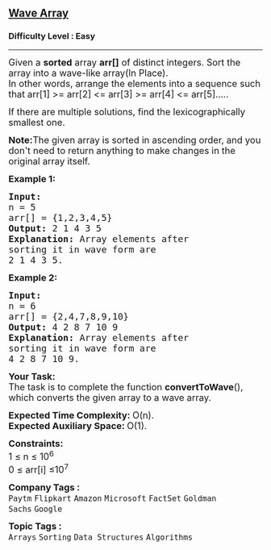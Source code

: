 <h2><a href="https://www.geeksforgeeks.org/problems/wave-array-1587115621/1?page=1&sprint=ca8ae412173dbd8346c26a0295d098fd&sortBy=accuracy">Wave Array</a></h2><h3>Difficulty Level : Easy</h3><hr><div class="problems_problem_content__Xm_eO"><p><span style="font-size: 18px;">Given a <strong>sorted</strong> array <strong>arr[]</strong>&nbsp;of distinct integers. Sort the array into a wave-like array(In Place).<br>In other words, arrange the elements into a sequence such that arr[1] &gt;= arr[2] &lt;= arr[3] &gt;= arr[4] &lt;= arr[5].....</span></p>
<p><span style="font-size: 18px;">If there are multiple solutions, find the lexicographically smallest one.</span></p>
<p><span style="font-size: 18px;"><strong>Note:</strong>The given array is sorted in ascending order, and you don't need to return anything to make changes in the original array itself.</span></p>
<p><span style="font-size: 18px;"><strong>Example 1:</strong></span></p>
<pre><span style="font-size: 18px;"><strong>Input:
</strong>n = 5
arr[] = {1,2,3,4,5}
<strong>Output: </strong>2 1 4 3 5<strong>
Explanation: </strong>Array elements after 
sorting it in wave form are 
2 1 4 3 5.</span></pre>
<p><span style="font-size: 18px;"><strong>Example 2:</strong></span></p>
<pre><span style="font-size: 18px;"><strong>Input:
</strong>n = 6
arr[] = {2,4,7,8,9,10}
<strong>Output: </strong>4 2 8 7 10 9<strong>
Explanation: </strong>Array elements after 
sorting it in wave form are 
4 2 8 7 10 9.</span></pre>
<p><span style="font-size: 18px;"><strong>Your&nbsp;Task:</strong><br>The task is to complete the function <strong>convertToWave</strong>(), which converts the given array to a wave array.</span></p>
<p><span style="font-size: 18px;"><strong>Expected Time Complexity:&nbsp;</strong>O(n).<br><strong>Expected Auxiliary Space:&nbsp;</strong>O(1).</span></p>
<p><span style="font-size: 18px;"><strong>Constraints:</strong><br>1 ≤ n&nbsp;≤ 10<sup>6</sup><br>0 ≤ arr[i] ≤10<sup>7</sup></span></p></div><p><span style=font-size:18px><strong>Company Tags : </strong><br><code>Paytm</code>&nbsp;<code>Flipkart</code>&nbsp;<code>Amazon</code>&nbsp;<code>Microsoft</code>&nbsp;<code>FactSet</code>&nbsp;<code>Goldman Sachs</code>&nbsp;<code>Google</code>&nbsp;<br><p><span style=font-size:18px><strong>Topic Tags : </strong><br><code>Arrays</code>&nbsp;<code>Sorting</code>&nbsp;<code>Data Structures</code>&nbsp;<code>Algorithms</code>&nbsp;